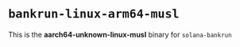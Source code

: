 # `bankrun-linux-arm64-musl`

This is the **aarch64-unknown-linux-musl** binary for `solana-bankrun`
